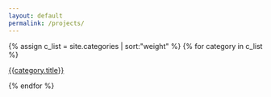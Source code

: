 ```yaml
---
layout: default
permalink: /projects/
---
```


<div class="project-container">
<!-- Sort pages based on their weights -->
{% assign c_list = site.categories | sort:"weight"  %}
{% for category in c_list %}
  <div class="box-item">
      <a href="{{ category.url }}">
        <p> {{category.title}} </p>
      </a>
  </div>
{% endfor %}


